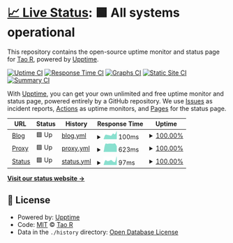 # [📈 Live Status](https://status.shouge.me): <!--live status--> **🟩 All systems operational**

This repository contains the open-source uptime monitor and status page for [Tao R](shouge.me), powered by [Upptime](https://github.com/upptime/upptime).

[![Uptime CI](https://github.com/shouge/uptime/workflows/Uptime%20CI/badge.svg)](https://github.com/shouge/uptime/actions?query=workflow%3A%22Uptime+CI%22)
[![Response Time CI](https://github.com/shouge/uptime/workflows/Response%20Time%20CI/badge.svg)](https://github.com/shouge/uptime/actions?query=workflow%3A%22Response+Time+CI%22)
[![Graphs CI](https://github.com/shouge/uptime/workflows/Graphs%20CI/badge.svg)](https://github.com/shouge/uptime/actions?query=workflow%3A%22Graphs+CI%22)
[![Static Site CI](https://github.com/shouge/uptime/workflows/Static%20Site%20CI/badge.svg)](https://github.com/shouge/uptime/actions?query=workflow%3A%22Static+Site+CI%22)
[![Summary CI](https://github.com/shouge/uptime/workflows/Summary%20CI/badge.svg)](https://github.com/shouge/uptime/actions?query=workflow%3A%22Summary+CI%22)

With [Upptime](https://upptime.js.org), you can get your own unlimited and free uptime monitor and status page, powered entirely by a GitHub repository. We use [Issues](https://github.com/shouge/uptime/issues) as incident reports, [Actions](https://github.com/shouge/uptime/actions) as uptime monitors, and [Pages](https://demo.upptime.js.org) for the status page.

<!--start: status pages-->
<!-- This summary is generated by Upptime (https://github.com/upptime/upptime) -->
<!-- Do not edit this manually, your changes will be overwritten -->
<!-- prettier-ignore -->
| URL | Status | History | Response Time | Uptime |
| --- | ------ | ------- | ------------- | ------ |
| <img alt="" src="https://favicons.githubusercontent.com/shouge.me" height="13"> [Blog](https://shouge.me) | 🟩 Up | [blog.yml](https://github.com/shouge/uptime/commits/HEAD/history/blog.yml) | <details><summary><img alt="Response time graph" src="./graphs/blog/response-time-week.png" height="20"> 100ms</summary><br><a href="https://status.shouge.me/history/blog"><img alt="Response time 106" src="https://img.shields.io/endpoint?url=https%3A%2F%2Fraw.githubusercontent.com%2Fshouge%2Fuptime%2FHEAD%2Fapi%2Fblog%2Fresponse-time.json"></a><br><a href="https://status.shouge.me/history/blog"><img alt="24-hour response time 90" src="https://img.shields.io/endpoint?url=https%3A%2F%2Fraw.githubusercontent.com%2Fshouge%2Fuptime%2FHEAD%2Fapi%2Fblog%2Fresponse-time-day.json"></a><br><a href="https://status.shouge.me/history/blog"><img alt="7-day response time 100" src="https://img.shields.io/endpoint?url=https%3A%2F%2Fraw.githubusercontent.com%2Fshouge%2Fuptime%2FHEAD%2Fapi%2Fblog%2Fresponse-time-week.json"></a><br><a href="https://status.shouge.me/history/blog"><img alt="30-day response time 107" src="https://img.shields.io/endpoint?url=https%3A%2F%2Fraw.githubusercontent.com%2Fshouge%2Fuptime%2FHEAD%2Fapi%2Fblog%2Fresponse-time-month.json"></a><br><a href="https://status.shouge.me/history/blog"><img alt="1-year response time 106" src="https://img.shields.io/endpoint?url=https%3A%2F%2Fraw.githubusercontent.com%2Fshouge%2Fuptime%2FHEAD%2Fapi%2Fblog%2Fresponse-time-year.json"></a></details> | <details><summary><a href="https://status.shouge.me/history/blog">100.00%</a></summary><a href="https://status.shouge.me/history/blog"><img alt="All-time uptime 88.59%" src="https://img.shields.io/endpoint?url=https%3A%2F%2Fraw.githubusercontent.com%2Fshouge%2Fuptime%2FHEAD%2Fapi%2Fblog%2Fuptime.json"></a><br><a href="https://status.shouge.me/history/blog"><img alt="24-hour uptime 100.00%" src="https://img.shields.io/endpoint?url=https%3A%2F%2Fraw.githubusercontent.com%2Fshouge%2Fuptime%2FHEAD%2Fapi%2Fblog%2Fuptime-day.json"></a><br><a href="https://status.shouge.me/history/blog"><img alt="7-day uptime 100.00%" src="https://img.shields.io/endpoint?url=https%3A%2F%2Fraw.githubusercontent.com%2Fshouge%2Fuptime%2FHEAD%2Fapi%2Fblog%2Fuptime-week.json"></a><br><a href="https://status.shouge.me/history/blog"><img alt="30-day uptime 86.71%" src="https://img.shields.io/endpoint?url=https%3A%2F%2Fraw.githubusercontent.com%2Fshouge%2Fuptime%2FHEAD%2Fapi%2Fblog%2Fuptime-month.json"></a><br><a href="https://status.shouge.me/history/blog"><img alt="1-year uptime 88.59%" src="https://img.shields.io/endpoint?url=https%3A%2F%2Fraw.githubusercontent.com%2Fshouge%2Fuptime%2FHEAD%2Fapi%2Fblog%2Fuptime-year.json"></a></details>
| <img alt="" src="https://favicons.githubusercontent.com/hk.node.shouge.me" height="13"> [Proxy](https://hk.node.shouge.me) | 🟩 Up | [proxy.yml](https://github.com/shouge/uptime/commits/HEAD/history/proxy.yml) | <details><summary><img alt="Response time graph" src="./graphs/proxy/response-time-week.png" height="20"> 623ms</summary><br><a href="https://status.shouge.me/history/proxy"><img alt="Response time 616" src="https://img.shields.io/endpoint?url=https%3A%2F%2Fraw.githubusercontent.com%2Fshouge%2Fuptime%2FHEAD%2Fapi%2Fproxy%2Fresponse-time.json"></a><br><a href="https://status.shouge.me/history/proxy"><img alt="24-hour response time 648" src="https://img.shields.io/endpoint?url=https%3A%2F%2Fraw.githubusercontent.com%2Fshouge%2Fuptime%2FHEAD%2Fapi%2Fproxy%2Fresponse-time-day.json"></a><br><a href="https://status.shouge.me/history/proxy"><img alt="7-day response time 623" src="https://img.shields.io/endpoint?url=https%3A%2F%2Fraw.githubusercontent.com%2Fshouge%2Fuptime%2FHEAD%2Fapi%2Fproxy%2Fresponse-time-week.json"></a><br><a href="https://status.shouge.me/history/proxy"><img alt="30-day response time 618" src="https://img.shields.io/endpoint?url=https%3A%2F%2Fraw.githubusercontent.com%2Fshouge%2Fuptime%2FHEAD%2Fapi%2Fproxy%2Fresponse-time-month.json"></a><br><a href="https://status.shouge.me/history/proxy"><img alt="1-year response time 616" src="https://img.shields.io/endpoint?url=https%3A%2F%2Fraw.githubusercontent.com%2Fshouge%2Fuptime%2FHEAD%2Fapi%2Fproxy%2Fresponse-time-year.json"></a></details> | <details><summary><a href="https://status.shouge.me/history/proxy">100.00%</a></summary><a href="https://status.shouge.me/history/proxy"><img alt="All-time uptime 100.00%" src="https://img.shields.io/endpoint?url=https%3A%2F%2Fraw.githubusercontent.com%2Fshouge%2Fuptime%2FHEAD%2Fapi%2Fproxy%2Fuptime.json"></a><br><a href="https://status.shouge.me/history/proxy"><img alt="24-hour uptime 100.00%" src="https://img.shields.io/endpoint?url=https%3A%2F%2Fraw.githubusercontent.com%2Fshouge%2Fuptime%2FHEAD%2Fapi%2Fproxy%2Fuptime-day.json"></a><br><a href="https://status.shouge.me/history/proxy"><img alt="7-day uptime 100.00%" src="https://img.shields.io/endpoint?url=https%3A%2F%2Fraw.githubusercontent.com%2Fshouge%2Fuptime%2FHEAD%2Fapi%2Fproxy%2Fuptime-week.json"></a><br><a href="https://status.shouge.me/history/proxy"><img alt="30-day uptime 100.00%" src="https://img.shields.io/endpoint?url=https%3A%2F%2Fraw.githubusercontent.com%2Fshouge%2Fuptime%2FHEAD%2Fapi%2Fproxy%2Fuptime-month.json"></a><br><a href="https://status.shouge.me/history/proxy"><img alt="1-year uptime 100.00%" src="https://img.shields.io/endpoint?url=https%3A%2F%2Fraw.githubusercontent.com%2Fshouge%2Fuptime%2FHEAD%2Fapi%2Fproxy%2Fuptime-year.json"></a></details>
| <img alt="" src="https://favicons.githubusercontent.com/status.shouge.me" height="13"> [Status](https://status.shouge.me) | 🟩 Up | [status.yml](https://github.com/shouge/uptime/commits/HEAD/history/status.yml) | <details><summary><img alt="Response time graph" src="./graphs/status/response-time-week.png" height="20"> 97ms</summary><br><a href="https://status.shouge.me/history/status"><img alt="Response time 94" src="https://img.shields.io/endpoint?url=https%3A%2F%2Fraw.githubusercontent.com%2Fshouge%2Fuptime%2FHEAD%2Fapi%2Fstatus%2Fresponse-time.json"></a><br><a href="https://status.shouge.me/history/status"><img alt="24-hour response time 114" src="https://img.shields.io/endpoint?url=https%3A%2F%2Fraw.githubusercontent.com%2Fshouge%2Fuptime%2FHEAD%2Fapi%2Fstatus%2Fresponse-time-day.json"></a><br><a href="https://status.shouge.me/history/status"><img alt="7-day response time 97" src="https://img.shields.io/endpoint?url=https%3A%2F%2Fraw.githubusercontent.com%2Fshouge%2Fuptime%2FHEAD%2Fapi%2Fstatus%2Fresponse-time-week.json"></a><br><a href="https://status.shouge.me/history/status"><img alt="30-day response time 97" src="https://img.shields.io/endpoint?url=https%3A%2F%2Fraw.githubusercontent.com%2Fshouge%2Fuptime%2FHEAD%2Fapi%2Fstatus%2Fresponse-time-month.json"></a><br><a href="https://status.shouge.me/history/status"><img alt="1-year response time 94" src="https://img.shields.io/endpoint?url=https%3A%2F%2Fraw.githubusercontent.com%2Fshouge%2Fuptime%2FHEAD%2Fapi%2Fstatus%2Fresponse-time-year.json"></a></details> | <details><summary><a href="https://status.shouge.me/history/status">100.00%</a></summary><a href="https://status.shouge.me/history/status"><img alt="All-time uptime 88.58%" src="https://img.shields.io/endpoint?url=https%3A%2F%2Fraw.githubusercontent.com%2Fshouge%2Fuptime%2FHEAD%2Fapi%2Fstatus%2Fuptime.json"></a><br><a href="https://status.shouge.me/history/status"><img alt="24-hour uptime 100.00%" src="https://img.shields.io/endpoint?url=https%3A%2F%2Fraw.githubusercontent.com%2Fshouge%2Fuptime%2FHEAD%2Fapi%2Fstatus%2Fuptime-day.json"></a><br><a href="https://status.shouge.me/history/status"><img alt="7-day uptime 100.00%" src="https://img.shields.io/endpoint?url=https%3A%2F%2Fraw.githubusercontent.com%2Fshouge%2Fuptime%2FHEAD%2Fapi%2Fstatus%2Fuptime-week.json"></a><br><a href="https://status.shouge.me/history/status"><img alt="30-day uptime 86.71%" src="https://img.shields.io/endpoint?url=https%3A%2F%2Fraw.githubusercontent.com%2Fshouge%2Fuptime%2FHEAD%2Fapi%2Fstatus%2Fuptime-month.json"></a><br><a href="https://status.shouge.me/history/status"><img alt="1-year uptime 88.58%" src="https://img.shields.io/endpoint?url=https%3A%2F%2Fraw.githubusercontent.com%2Fshouge%2Fuptime%2FHEAD%2Fapi%2Fstatus%2Fuptime-year.json"></a></details>

<!--end: status pages-->

[**Visit our status website →**](https://demo.upptime.js.org)

## 📄 License

- Powered by: [Upptime](https://github.com/upptime/upptime)
- Code: [MIT](./LICENSE) © [Tao R](shouge.me)
- Data in the `./history` directory: [Open Database License](https://opendatacommons.org/licenses/odbl/1-0/)
